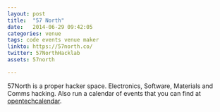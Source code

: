 ```yaml
---
layout: post
title:  "57 North"
date:   2014-06-29 09:42:05
categories: venue 
tags: code events venue maker
linkto: https://57north.co/
twitter: 57NorthHacklab 
assets: 57north

---
```


57North is a proper hacker space. Electronics, Software, Materials and Comms hacking. Also run a calendar of events that you can find at [opentechcalendar](http://opentechcalendar.co.uk/venue/51-57north-hacklab). 
